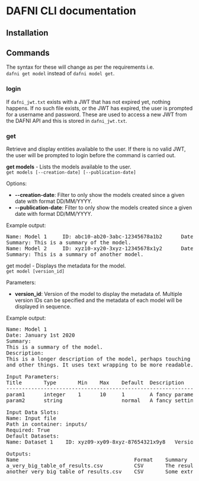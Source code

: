 # DAFNI CLI documentation

## Installation

## Commands

The syntax for these will change as per the requirements i.e.\
`dafni get model` instead of `dafni model get`.

### login
If `dafni_jwt.txt` exists with a JWT that has not expired yet, nothing happens.
If no such file exists, or the JWT has expired, the user is prompted for a username and password.
These are used to access a new JWT from the DAFNI API and this is stored in `dafni_jwt.txt`.

### get
Retrieve and display entities available to the user. 
If there is no valid JWT, the user will be prompted to login before the command is carried out.

**get models** - 
Lists the models available to the user.\
`get models [--creation-date] [--publication-date]`

Options:
- **--creation-date**: Filter to only show the models created since a given date with format DD/MM/YYYY.
- **--publication-date**:  Filter to only show the models created since a given date with format DD/MM/YYYY.

Example output:
<pre>
Name: Model 1     ID: abc10-ab20-3abc-12345678a1b2      Date: January 1st 2020
Summary: This is a summary of the model.
Name: Model 2     ID: xyz10-xy20-3xyz-12345678x1y2      Date: January 1st 2020
Summary: This is a summary of another model.
</pre>

get model - Displays the metadata for the model.\
`get model [version_id]`

Parameters:
- **version_id**: Version of the model to display the metadata of.
Multiple version IDs can be specified and the metadata of each model will be displayed in sequence.

Example output:
<pre>
Name: Model 1
Date: January 1st 2020
Summary:
This is a summary of the model.
Description:
This is a longer description of the model, perhaps touching on more details 
and other things. It uses text wrapping to be more readable.

Input Parameters:
Title       Type       Min    Max    Default  Description
--------------------------------------------------------------------
param1      integer    1      10     1        A fancy parameter
param2      string                   normal   A fancy setting

Input Data Slots:
Name: Input file
Path in container: inputs/
Required: True
Default Datasets:
Name: Dataset 1    ID: xyz09-xy09-8xyz-87654321x9y8   Version ID: xyz09-xy09-8xyz-56843975x9y8

Outputs:
Name                                     Format    Summary
a_very_big_table_of_results.csv          CSV       The results you care about
another_very_big_table_of_results.csv    CSV       Some extra results you may find useful
</pre>

